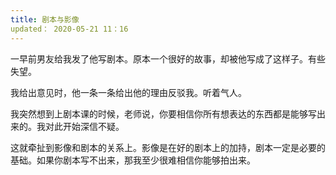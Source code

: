 ```yaml
---
title: 剧本与影像
updated： 2020-05-21 11：16
---
```


一早前男友给我发了他写剧本。原本一个很好的故事，却被他写成了这样子。有些失望。

我给出意见时，他一条一条给出他的理由反驳我。听着气人。

我突然想到上剧本课的时候，老师说，你要相信你所有想表达的东西都是能够写出来的。我对此开始深信不疑。

这就牵扯到影像和剧本的关系上。影像是在好的剧本上的加持，剧本一定是必要的基础。如果你剧本写不出来，那我至少很难相信你能够拍出来。
